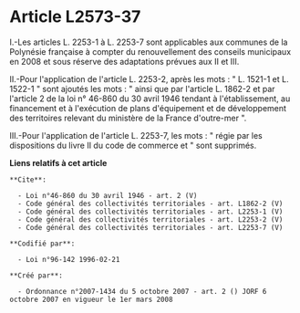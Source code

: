 # Article L2573-37

I.-Les articles L. 2253-1 à L. 2253-7 sont applicables aux communes de la Polynésie française à compter du renouvellement des
conseils municipaux en 2008 et sous réserve des adaptations prévues aux II et III. 

II.-Pour l'application de l'article L. 2253-2, après les mots : " L. 1521-1 et L. 1522-1 " sont ajoutés les mots : " ainsi
que par l'article L. 1862-2 et par l'article 2 de la loi n° 46-860 du 30 avril 1946 tendant à l'établissement, au financement
et à l'exécution de plans d'équipement et de développement des territoires relevant du ministère de la France d'outre-mer ". 

III.-Pour l'application de l'article L. 2253-7, les mots : " régie par les dispositions du livre II du code de commerce et "
sont supprimés.

**Liens relatifs à cet article**

	**Cite**:

	  - Loi n°46-860 du 30 avril 1946 - art. 2 (V)
	  - Code général des collectivités territoriales - art. L1862-2 (V)
	  - Code général des collectivités territoriales - art. L2253-1 (V)
	  - Code général des collectivités territoriales - art. L2253-2 (V)
	  - Code général des collectivités territoriales - art. L2253-7 (V)

	**Codifié par**:

	  - Loi n°96-142 1996-02-21

	**Créé par**:

	  - Ordonnance n°2007-1434 du 5 octobre 2007 - art. 2 () JORF 6 octobre 2007 en vigueur le 1er mars 2008
